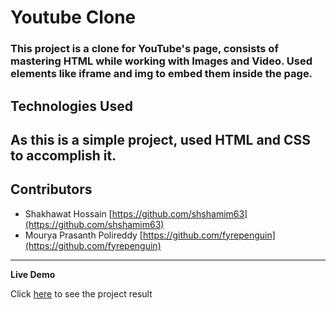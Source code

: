 # Youtube Clone

### This project is a clone for YouTube's page, consists of mastering HTML while working with Images and Video. Used elements like iframe and img to embed them inside the page.

**Technologies Used**
---
As this is a simple project, used HTML and CSS to accomplish it.
---
**Contributors**
---
- Shakhawat Hossain [https://github.com/shshamim63](https://github.com/shshamim63)        
- Mourya Prasanth Polireddy [https://github.com/fyrepenguin](https://github.com/fyrepenguin)

---

**Live Demo**

Click [here](https://raw.githack.com/shshamim63/Youtube_Clone/development/index.html) to see the project result

